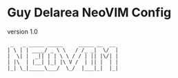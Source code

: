 # Guy Delarea NeoVIM Config
version 1.0
```
 _   _ _____ _____     _____ __  __
| \ | | ____/ _ \ \   / /_ _|  \/  |
|  \| |  _|| | | \ \ / / | || |\/| |
| |\  | |__| |_| |\ V /  | || |  | |
|_| \_|_____\___/  \_/  |___|_|  |_|
```
